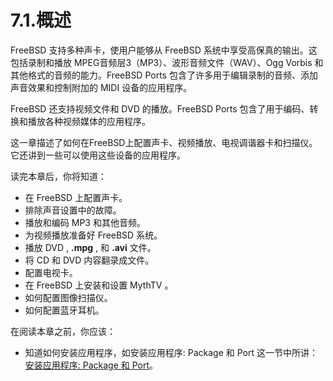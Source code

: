 # 7.1.概述

FreeBSD 支持多种声卡，使用户能够从 FreeBSD 系统中享受高保真的输出。这包括录制和播放 MPEG音频层3（MP3）、波形音频文件（WAV）、Ogg Vorbis 和其他格式的音频的能力。FreeBSD Ports 包含了许多用于编辑录制的音频、添加声音效果和控制附加的 MIDI 设备的应用程序。

FreeBSD 还支持视频文件和 DVD 的播放。FreeBSD Ports 包含了用于编码、转换和播放各种视频媒体的应用程序。

这一章描述了如何在FreeBSD上配置声卡、视频播放、电视调谐器卡和扫描仪。它还讲到一些可以使用这些设备的应用程序。

读完本章后，你将知道：

- 在 FreeBSD 上配置声卡。
- 排除声音设置中的故障。
- 播放和编码 MP3 和其他音频。
- 为视频播放准备好 FreeBSD 系统。
- 播放 DVD , **.mpg** , 和 **.avi** 文件。
- 将 CD 和 DVD 内容翻录成文件。
- 配置电视卡。
- 在 FreeBSD 上安装和设置 MythTV 。
- 如何配置图像扫描仪。
- 如何配置蓝牙耳机。

在阅读本章之前，你应该：

* 知道如何安装应用程序，如安装应用程序: Package 和 Port 这一节中所讲：[安装应用程序: Package 和 Port]()。
